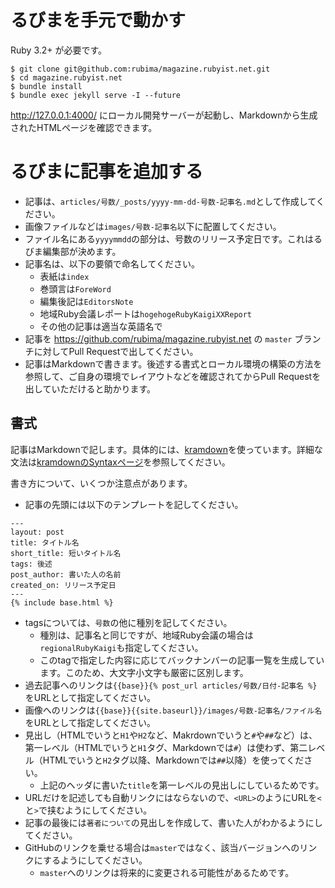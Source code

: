 # るびまを手元で動かす

Ruby 3.2+ が必要です。

```
$ git clone git@github.com:rubima/magazine.rubyist.net.git
$ cd magazine.rubyist.net
$ bundle install
$ bundle exec jekyll serve -I --future
```

http://127.0.0.1:4000/ にローカル開発サーバーが起動し、Markdownから生成されたHTMLページを確認できます。

# るびまに記事を追加する

- 記事は、`articles/号数/_posts/yyyy-mm-dd-号数-記事名.md`として作成してください。
- 画像ファイルなどは`images/号数-記事名`以下に配置してください。
- ファイル名にある`yyyymmdd`の部分は、号数のリリース予定日です。これはるびま編集部が決めます。
- 記事名は、以下の要領で命名してください。
  - 表紙は`index`
  - 巻頭言は`ForeWord`
  - 編集後記は`EditorsNote`
  - 地域Ruby会議レポートは`hogehogeRubyKaigiXXReport`
  - その他の記事は適当な英語名で
- 記事を https://github.com/rubima/magazine.rubyist.net の `master` ブランチに対してPull Requestで出してください。
- 記事はMarkdownで書きます。後述する書式とローカル環境の構築の方法を参照して、ご自身の環境でレイアウトなどを確認されてからPull Requestを出していただけると助かります。

## 書式

記事はMarkdownで記します。具体的には、[kramdown](https://kramdown.gettalong.org/)を使っています。詳細な文法は[kramdownのSyntaxページ](https://kramdown.gettalong.org/syntax.html)を参照してください。

書き方について、いくつか注意点があります。

- 記事の先頭には以下のテンプレートを記してください。

```
---
layout: post
title: タイトル名
short_title: 短いタイトル名
tags: 後述
post_author: 書いた人の名前
created_on: リリース予定日
---
{% include base.html %}
```

- tagsについては、`号数`の他に種別を記してください。
  - 種別は、記事名と同じですが、地域Ruby会議の場合は`regionalRubyKaigi`も指定してください。
  - このtagで指定した内容に応じてバックナンバーの記事一覧を生成しています。このため、大文字小文字も厳密に区別します。
- 過去記事へのリンクは`{{base}}{% post_url articles/号数/日付-記事名 %}`をURLとして指定してください。
- 画像へのリンクは`{{base}}{{site.baseurl}}/images/号数-記事名/ファイル名`をURLとして指定してください。
- 見出し（HTMLでいうと`H1`や`H2`など、Makrdownでいうと`#`や`##`など）は、第一レベル（HTMLでいうと`H1`タグ、Markdownでは`#`）は使わず、第二レベル（HTMLでいうと`H2`タグ以降、Markdownでは`##`以降）を使ってください。
  - 上記のヘッダに書いた`title`を第一レベルの見出しにしているためです。
- URLだけを記述しても自動リンクにはならないので、`<URL>`のようにURLを`<`と`>`で挟むようにしてください。
- 記事の最後には`著者について`の見出しを作成して、書いた人がわかるようにしてください。
- GitHubのリンクを乗せる場合は`master`ではなく、該当バージョンへのリンクにするようにしてください。
  - `master`へのリンクは将来的に変更される可能性があるためです。

